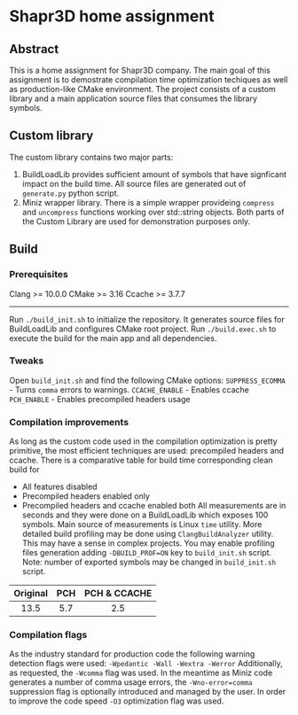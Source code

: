 # Shapr3D home assignment
## Abstract
This is a home assignment for Shapr3D company. The main goal of this assignment is to demostrate compilation time optimization techiques as well as production-like CMake environment. The project consists of a custom library and a main application source files that consumes the library symbols.
## Custom library
The custom library contains two major parts:
1. BuildLoadLib provides sufficient amount of symbols that have signficant impact on the build time. All source files are generated out of `generate.py` python script.
2. Miniz wrapper library. There is a simple wrapper provideing `compress` and `uncompress` functions working over std::string objects.
Both parts of the Custom Library are used for demonstration purposes only.

## Build
### Prerequisites
Clang >= 10.0.0
CMake >= 3.16
Ccache >= 3.7.7

------------

Run `./build_init.sh` to initialize the repository. It generates source files for BuildLoadLib and configures CMake root project.
Run `./build.exec.sh` to execute the build for the main app and all dependencies.
### Tweaks
Open `build_init.sh` and find the following CMake options:
`SUPPRESS_ECOMMA` - Turns `comma` errors to warnings.
`CCACHE_ENABLE` - Enables ccache
`PCH_ENABLE` - Enables precompiled headers usage

### Compilation improvements
As long as the custom code used in the compilation optimization is pretty primitive, the most efficient techniques are used: precompiled headers and ccache.
There is a comparative table for build time corresponding clean build for
- All features disabled
- Precompiled headers enabled only
- Precompiled headers and ccache enabled both
All measurements are in seconds and they were done on a BuildLoadLib which exposes 100 symbols. Main source of measurements is Linux `time` utility. More detailed build profiling may be done using `ClangBuildAnalyzer` utility. This may have a sense in complex projects. You may enable profiling files generation adding `-DBUILD_PROF=ON` key to `build_init.sh` script.
Note: number of exported symbols may be changed in `build_init.sh` script.

| Original  | PCH  | PCH & CCACHE  |
| :------------: | :------------: | :------------: |
|  13.5 | 5.7  | 2.5 |

### Compilation flags
As the industry standard for production code the following warning detection flags were used: `-Wpedantic -Wall -Wextra -Werror`
Additionally, as requested, the `-Wcomma` flag was used. In the meantime as Miniz code generates a number of comma usage errors, the `-Wno-error=comma` suppression flag is optionally introduced and managed by the user.
In order to improve the code speed `-O3` optimization flag was used.